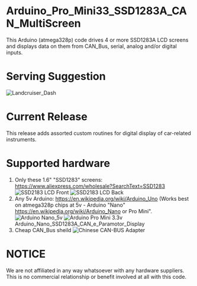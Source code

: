 # Arduino_Pro_Mini33_SSD1283A_CAN_MultiScreen
This Arduino (atmega328p) code drives 4 or more SSD1283A LCD screens and displays data on them from CAN_Bus, serial, analog and/or digital inputs.

# Serving Suggestion

 ![Landcruiser_Dash](https://chrisdrake.com/img/Landcruiser_Dash.jpg)

# Current Release

This release adds assorted custom routines for digital display of car-related instruments.


# Supported hardware

1. Only these 1.6" "SSD1283" screens:  https://www.aliexpress.com/wholesale?SearchText=SSD1283
   ![SSD2183 LCD Front](https://chrisdrake.com/img/lcd1.jpg) ![SSD2183 LCD Back](https://chrisdrake.com/img/lcd2.jpg)
2. Any 5v Arduino: https://en.wikipedia.org/wiki/Arduino_Uno  (Works best on atmega328p chips at 5v - Arduino "Nano" https://en.wikipedia.org/wiki/Arduino_Nano or Pro Mini".
   ![Arduino Nano_5v](https://chrisdrake.com/img/Arduino_Nano.jpg)
   ![Arduino Pro Mini 3.3v](https://chrisdrake.com/img/pro_mini.png)
Arduino_Nano_SSD1283A_CAN_e_Paramotor_Display
3. Cheap CAN_Bus sheild
   ![Chinese CAN-BUS Adapter](https://chrisdrake.com/img/chinese_CAN.jpg)

# NOTICE

We are not affiliated in any way whatsoever with any hardware suppliers.  This is no commercial relationship or benefit involved at all with this code.

